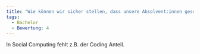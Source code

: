```yaml
---
title: "Wie können wir sicher stellen, dass unsere Absolvent:innen gescheit coden können?"
tags:
  - Bachelor
  - Bewertung: 4
---
```

In Social Computing fehlt z.B. der Coding Anteil.